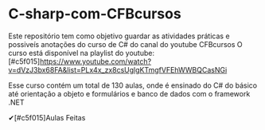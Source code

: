 # C-sharp-com-CFBcursos
  Este repositório tem como objetivo guardar as atividades práticas e possiveís anotações do curso de C# do canal do youtube CFBcursos
  O curso está disponível na playlist do youtube:[#c5f015]https://www.youtube.com/watch?v=dVzJ3bx68FA&list=PLx4x_zx8csUglgKTmgfVFEhWWBQCasNGi
  
  Esse curso contém um total de 130 aulas, onde é ensinado do C# do básico até orientação a objeto e formulários e banco de dados com o framework .NET
  
  ✔[#c5f015]Aulas Feitas
